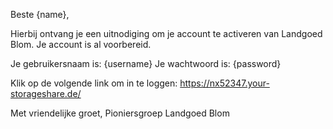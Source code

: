 Beste {name},

Hierbij ontvang je een uitnodiging om je account te activeren van Landgoed Blom. Je account is al voorbereid.

Je gebruikersnaam is: {username}
Je wachtwoord is: {password}

Klik op de volgende link om in te loggen: 
https://nx52347.your-storageshare.de/

Met vriendelijke groet,
Pioniersgroep Landgoed Blom
